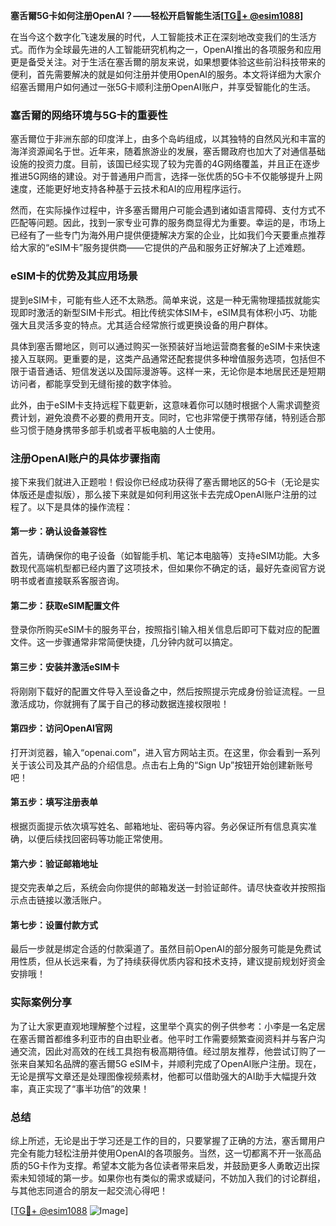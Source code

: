 **塞舌爾5G卡如何注册OpenAI？——轻松开启智能生活[[TG💪+ @esim1088](https://t.me/s/esim1088)]**

在当今这个数字化飞速发展的时代，人工智能技术正在深刻地改变我们的生活方式。而作为全球最先进的人工智能研究机构之一，OpenAI推出的各项服务和应用更是备受关注。对于生活在塞舌爾的朋友来说，如果想要体验这些前沿科技带来的便利，首先需要解决的就是如何注册并使用OpenAI的服务。本文将详细为大家介绍塞舌爾用户如何通过一张5G卡顺利注册OpenAI账户，并享受智能化的生活。

### 塞舌爾的网络环境与5G卡的重要性

塞舌爾位于非洲东部的印度洋上，由多个岛屿组成，以其独特的自然风光和丰富的海洋资源闻名于世。近年来，随着旅游业的发展，塞舌爾政府也加大了对通信基础设施的投资力度。目前，该国已经实现了较为完善的4G网络覆盖，并且正在逐步推进5G网络的建设。对于普通用户而言，选择一张优质的5G卡不仅能够提升上网速度，还能更好地支持各种基于云技术和AI的应用程序运行。

然而，在实际操作过程中，许多塞舌爾用户可能会遇到诸如语言障碍、支付方式不匹配等问题。因此，找到一家专业可靠的服务商显得尤为重要。幸运的是，市场上已经有了一些专门为海外用户提供便捷解决方案的企业，比如我们今天要重点推荐给大家的“eSIM卡”服务提供商——它提供的产品和服务正好解决了上述难题。

### eSIM卡的优势及其应用场景

提到eSIM卡，可能有些人还不太熟悉。简单来说，这是一种无需物理插拔就能实现即时激活的新型SIM卡形式。相比传统实体SIM卡，eSIM具有体积小巧、功能强大且灵活多变的特点。尤其适合经常旅行或更换设备的用户群体。

具体到塞舌爾地区，则可以通过购买一张预装好当地运营商套餐的eSIM卡来快速接入互联网。更重要的是，这类产品通常还配套提供多种增值服务选项，包括但不限于语音通话、短信发送以及国际漫游等。这样一来，无论你是本地居民还是短期访问者，都能享受到无缝衔接的数字体验。

此外，由于eSIM卡支持远程下载更新，这意味着你可以随时根据个人需求调整资费计划，避免浪费不必要的费用开支。同时，它也非常便于携带存储，特别适合那些习惯于随身携带多部手机或者平板电脑的人士使用。

### 注册OpenAI账户的具体步骤指南

接下来我们就进入正题啦！假设你已经成功获得了塞舌爾地区的5G卡（无论是实体版还是虚拟版），那么接下来就是如何利用这张卡去完成OpenAI账户注册的过程了。以下是具体的操作流程：

#### 第一步：确认设备兼容性
首先，请确保你的电子设备（如智能手机、笔记本电脑等）支持eSIM功能。大多数现代高端机型都已经内置了这项技术，但如果你不确定的话，最好先查阅官方说明书或者直接联系客服咨询。

#### 第二步：获取eSIM配置文件
登录你所购买eSIM卡的服务平台，按照指引输入相关信息后即可下载对应的配置文件。这一步骤通常非常简便快捷，几分钟内就可以搞定。

#### 第三步：安装并激活eSIM卡
将刚刚下载好的配置文件导入至设备之中，然后按照提示完成身份验证流程。一旦激活成功，你就拥有了属于自己的移动数据连接权限啦！

#### 第四步：访问OpenAI官网
打开浏览器，输入“openai.com”，进入官方网站主页。在这里，你会看到一系列关于该公司及其产品的介绍信息。点击右上角的“Sign Up”按钮开始创建新账号吧！

#### 第五步：填写注册表单
根据页面提示依次填写姓名、邮箱地址、密码等内容。务必保证所有信息真实准确，以便后续找回密码等功能正常使用。

#### 第六步：验证邮箱地址
提交完表单之后，系统会向你提供的邮箱发送一封验证邮件。请尽快查收并按照指示点击链接以激活账户。

#### 第七步：设置付款方式
最后一步就是绑定合适的付款渠道了。虽然目前OpenAI的部分服务可能是免费试用性质，但从长远来看，为了持续获得优质内容和技术支持，建议提前规划好资金安排哦！

### 实际案例分享

为了让大家更直观地理解整个过程，这里举个真实的例子供参考：小李是一名定居在塞舌爾首都维多利亚市的自由职业者。他平时工作需要频繁查阅资料并与客户沟通交流，因此对高效的在线工具抱有极高期待值。经过朋友推荐，他尝试订购了一张来自某知名品牌的塞舌爾5G eSIM卡，并顺利完成了OpenAI账户注册。现在，无论是撰写文章还是处理图像视频素材，他都可以借助强大的AI助手大幅提升效率，真正实现了“事半功倍”的效果！

### 总结

综上所述，无论是出于学习还是工作的目的，只要掌握了正确的方法，塞舌爾用户完全有能力轻松注册并使用OpenAI的各项服务。当然，这一切都离不开一张高品质的5G卡作为支撑。希望本文能为各位读者带来启发，并鼓励更多人勇敢迈出探索未知领域的第一步。如果你也有类似的需求或疑问，不妨加入我们的讨论群组，与其他志同道合的朋友一起交流心得吧！

[[TG💪+ @esim1088](https://t.me/s/esim1088) ![Image](https://i.postimg.cc/4NQfJmqS/Snipaste-2025-05-13-00-14-12.png)]